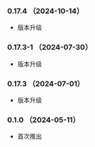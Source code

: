 ### 0.17.4 （2024-10-14）

- 版本升级

### 0.17.3-1 （2024-07-30）

- 版本升级

### 0.17.3 （2024-07-01）

- 版本升级

### 0.1.0 （2024-05-11）

- 首次推出
